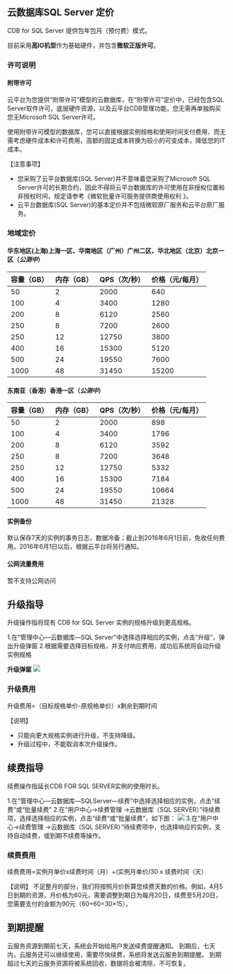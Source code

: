 ## 云数据库SQL Server 定价

CDB for SQL Server 提供包年包月（预付费）模式。

目前采用**高IO机型**作为基础硬件，并包含**微软正版许可**。

### 许可说明

#### 附带许可

云平台为您提供“附带许可”模型的云数据库，在“附带许可”定价中，已经包含SQL Server软件许可，底层硬件资源，以及云平台CDB管理功能，您无需再单独购买您无Microsoft SQL Server许可。

使用附带许可模型的数据库，您可以直接根据实例规格和使用时间支付费用，而无需考虑硬件成本和许可费用，高额的固定成本转换为较小的可变成本，降低您的IT成本。

【注意事项】

- 您采购了云平台数据库(SQL Server)并不意味着您采购了Microsoft SQL Server许可的长期合约，因此不得将云平台数据库的许可使用在非授权位置和非授权时间，规定请参考《微软批量许可服务提供商使用权利 》。
- 云平台数据库(SQL Server)的基本定价并不包括微软原厂服务和云平台原厂服务。

### 地域定价

#### 华东地区(上海)上海一区、华南地区（广州）广州二区、华北地区（北京）北京一区（*公测中*）

|**容量（GB）** | **内存（GB）** | **QPS（次/秒）** |**价格（元/每月）**|
|---------|---------|---------|---------|
| 50 | 2 | 2000 | 640 |
| 100 | 4 | 3400 | 1280 |
|200|	8|	6120|	2560|
|250	|8|	7200|	2600|
|250	|12	|12750|	3800|
|400|	16	|15300	|5120|
|500	|24|	19550|	7600|
|1000|	48|	31450|	15200|

#### 东南亚（香港）香港一区（*公测中*）

|**容量（GB）** | **内存（GB）** | **QPS（次/秒）** |**价格（元/每月）**|
|---------|---------|---------|---------|
| 50 | 2 | 2000 | 898 |
| 100 | 4 | 3400 | 1796 |
|200|	8|	6120|	3592|
|250	|8|	7200|	3648|
|250	|12	|12750|	5332|
|400|	16	|15300	|7184|
|500	|24|	19550|	10664|
|1000|	48|	31450|	21328|

#### 实例备份
默认保存7天的实例的事务日志，数据冷备；截止到2016年6月1日前，免收任何费用。2016年6月1日以后，根据云平台将另行通知。

#### 公网流量费用
暂不支持公网访问

## 升级指导

升级操作指将现有 CDB for SQL Server 实例的规格升级到更高规格。

1.在“管理中心—云数据库—SQL Server”中选择选择相应的实例，点击“升级”，弹出升级弹窗
2.根据需要选择目标规格，并支付响应费用，成功后系统将自动升级实例规格

**升级弹窗**
 ![](http://imgcache.tce.fsphere.cn/static/mccdn.qcloud.com/static/img/4d6921e8a3253856bf056d96684bc911/image.png)

### 升级费用

升级费用=（目标规格单价-原规格单价）x剩余到期时间

【说明】
- 只能向更大规格实例进行升级，不支持降级。
- 升级过程中，不能取消本次升级操作。

## 续费指导

续费操作指延长CDB FOR SQL SERVER实例的使用时长。

1.在“管理中心—云数据库—SQLServer—续费”中选择选择相应的实例，点击“续费”或“批量续费”
2.在“用户中心->续费管理 ->云数据库（SQL SERVER）”待续费项，选择选择相应的实例，点击“续费”或“批量续费”，如下图：
![](http://imgcache.tce.fsphere.cn/static/mccdn.qcloud.com/static/img/83e3996b0c4d0fe59cbd9bf83fbc8b72/image.png)
3.在“用户中心->续费管理 ->云数据库（SQL SERVER）”待续费项中，也选择响应的实例，支持自动续费，或到期不续费等操作。

### 续费费用

续费费用=实例月单价x续费时间（月）+(实例月单价/30 x 续费时间（天）

【说明】
不足整月的部分，我们将按照月价折算您续费天数的价格。例如，4月5日到期的资源，月价格为60元，需要调整到期日为每月20日，续费至5月20日，您需要支付的金额为90元（60+60÷30×15）。

## 到期提醒

云服务资源到期前七天，系统会开始给用户发送续费提醒通知。
到期后，七天内，云服务还可以继续使用，需要尽快续费，系统将发送云服务到期提醒。
到期超过七天的云服务资源将被系统回收，数据将会被清除，不可恢复。






